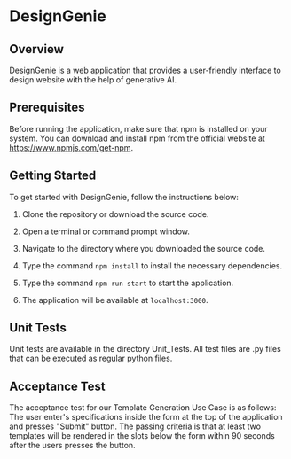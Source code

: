 # DesignGenie

## Overview

DesignGenie is a web application that provides a user-friendly interface to design website with the help of generative AI.

## Prerequisites

Before running the application, make sure that npm is installed on your system. You can download and install npm from the official website at https://www.npmjs.com/get-npm.

## Getting Started

To get started with DesignGenie, follow the instructions below:

1. Clone the repository or download the source code.

2. Open a terminal or command prompt window.

3. Navigate to the directory where you downloaded the source code.

4. Type the command `npm install` to install the necessary dependencies.

5. Type the command `npm run start` to start the application.

6. The application will be available at `localhost:3000`.


## Unit Tests

Unit tests are available in the directory Unit_Tests. All test files are .py files that can be executed as regular python files.

## Acceptance Test

The acceptance test for our Template Generation Use Case is as follows: The user enter's specifications inside the form at the top of the application and presses "Submit" button. The passing criteria is that at least two templates will be rendered in the slots below the form within 90 seconds after the users presses the button.
